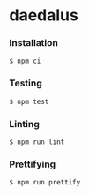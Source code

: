 # daedalus

### Installation
```
$ npm ci
```

### Testing
```
$ npm test
```

### Linting
```
$ npm run lint
```

### Prettifying
```
$ npm run prettify
```
